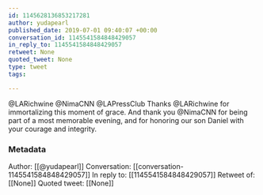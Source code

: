 ```yaml
---
id: 1145628136853217281
author: yudapearl
published_date: 2019-07-01 09:40:07 +00:00
conversation_id: 1145541584848429057
in_reply_to: 1145541584848429057
retweet: None
quoted_tweet: None
type: tweet
tags:

---
```


@LARichwine @NimaCNN @LAPressClub Thanks @LARichwine for immortalizing this moment of grace. And thank you @NimaCNN for being part of a most memorable evening, and for honoring our son Daniel with your courage and integrity.

### Metadata

Author: [[@yudapearl]]
Conversation: [[conversation-1145541584848429057]]
In reply to: [[1145541584848429057]]
Retweet of: [[None]]
Quoted tweet: [[None]]
